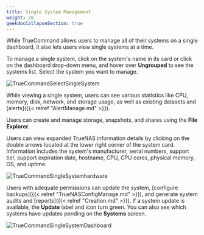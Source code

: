```yaml
---
title: Single System Management
weight: 20
geekdocCollapseSection: true
---
```


While TrueCommand allows users to manage all of their systems on a single dashboard, it also lets users view single systems at a time. 

To manage a single system, click on the system's name in its card or click on the dashboard drop-down menu, and hover over **Ungrouped** to see the systems list. 
Select the system you want to manage.

![TrueCommandSelectSingleSystem](/images/TrueCommand/2.1/DashboardSelectSingleSystem.png "Select Single System")

While viewing a single system, users can see various statistics like CPU, memory, disk, network, and storage usage, as well as existing datasets and [alerts]({{< relref "AlertManage.md" >}}).

Users can create and manage storage, snapshots, and shares using the **File Explorer**. 

Users can view expanded TrueNAS information details by clicking on the double arrows located at the lower right corner of the system card. Information includes the system's manufacturer, serial numbers, support tier, support expiration date, hostname, CPU, CPU cores, physical memory, OS, and uptime.

![TrueCommandSingleSystemhardware](/images/TrueCommand/2.0/TCHardwareDash.png "Single System Hardware Information")

Users with adequate permissions can update the system, [configure backups]({{< relref "TrueNASConfigManage.md" >}}), and generate system audits and [reports]({{< relref "Creation.md" >}}). If a system update is available, the **Update** label and icon turn green. You can also see which systems have updates pending on the **Systems** screen.

![TrueCommandSingleSystemDashboard](/images/TrueCommand/TrueCommandSingleSystemDashboard.png "Single System Dashboard")
